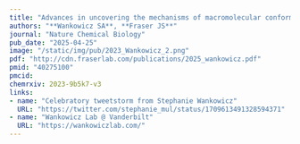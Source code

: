 ```yaml
---
title: "Advances in uncovering the mechanisms of macromolecular conformational entropy"
authors: "**Wankowicz SA**, **Fraser JS**"
journal: "Nature Chemical Biology"
pub_date: "2025-04-25" 
image: "/static/img/pub/2023_Wankowicz_2.png" 
pdf: "http://cdn.fraserlab.com/publications/2025_wankowicz.pdf"
pmid: "40275100"
pmcid: 
chemrxiv: 2023-9b5k7-v3
links:
- name: "Celebratory tweetstorm from Stephanie Wankowicz"
  URL: "https://twitter.com/stephanie_mul/status/1709613491328594371"
- name: "Wankowicz Lab @ Vanderbilt"
  URL: "https://wankowiczlab.com/"
---
```

